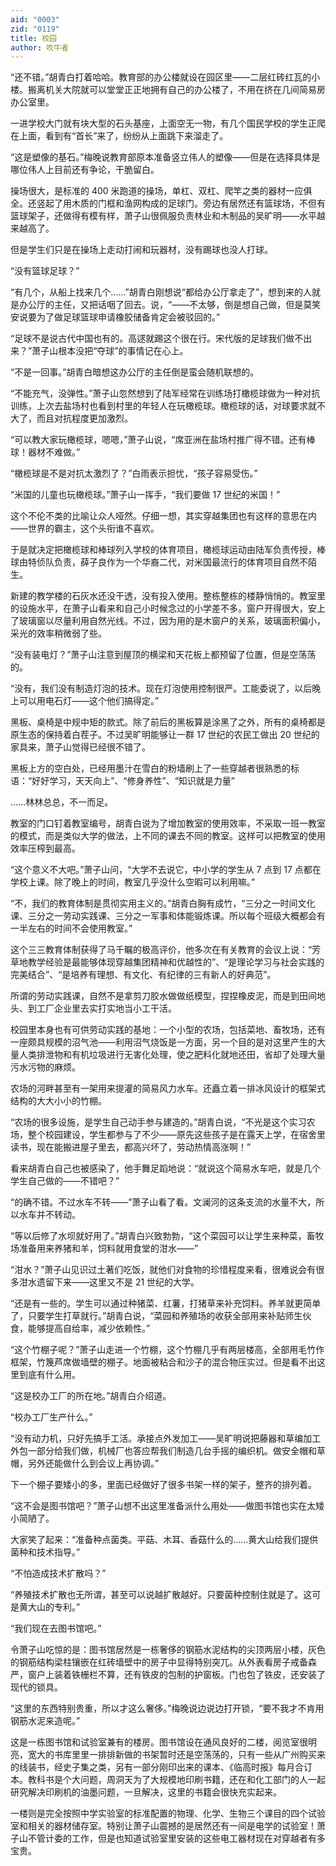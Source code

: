 ```yaml
---
aid: "0003"
zid: "0119"
title: 校园
author: 吹牛者
---
```


“还不错。”胡青白打着哈哈。教育部的办公楼就设在园区里——二层红砖红瓦的小楼。搬离机关大院就可以堂堂正正地拥有自己的办公楼了，不用在挤在几间简易房办公室里。

一进学校大门就有块大型的石头基座，上面空无一物，有几个国民学校的学生正爬在上面，看到有“首长”来了，纷纷从上面跳下来溜走了。

“这是塑像的基石。”梅晚说教育部原本准备竖立伟人的塑像——但是在选择具体是哪位伟人上目前还有争论，干脆留白。

操场很大，是标准的 400 米跑道的操场，单杠、双杠、爬竿之类的器材一应俱全。还竖起了用木质的门框和渔网构成的足球门。旁边有居然还有篮球场，不但有篮球架子，还做得有模有样，萧子山很佩服负责林业和木制品的吴旷明——水平越来越高了。

但是学生们只是在操场上走动打闹和玩器材，没有踢球也没人打球。

“没有篮球足球？”

“有几个，从船上找来几个……”胡青白刚想说“都给办公厅拿走了”，想到来的人就是办公厅的主任，又把话咽了回去。说，“——不太够，倒是想自己做，但是莫笑安说要为了做足球篮球申请橡胶储备肯定会被驳回的。”

“足球不是说古代中国也有的。高逑就踢这个很在行。宋代版的足球我们做不出来？”萧子山根本没把“夺球”的事情记在心上。

“不是一回事。”胡青白暗想这办公厅的主任倒是蛮会随机联想的。

“不能充气，没弹性。”萧子山忽然想到了陆军经常在训练场打橄榄球做为一种对抗训练，上次去盐场村也看到村里的年轻人在玩橄榄球。橄榄球的话，对球要求就不大了，而且对抗程度更加激烈。

“可以教大家玩橄榄球，嗯嗯，”萧子山说，“席亚洲在盐场村推广得不错。还有棒球！器材不难做。”

“橄榄球是不是对抗太激烈了？”白雨表示担忧，“孩子容易受伤。”

“米国的儿童也玩橄榄球。”萧子山一挥手，“我们要做 17 世纪的米国！”

这个不伦不类的比喻让众人哑然。仔细一想，其实穿越集团也有这样的意思在内——世界的霸主，这个头衔谁不喜欢。

于是就决定把橄榄球和棒球列入学校的体育项目，橄榄球运动由陆军负责传授，棒球由特侦队负责，薛子良作为一个华裔二代，对米国最流行的体育项目自然不陌生。

新建的教学楼的石灰水还没干透，没有投入使用。整栋整栋的楼静悄悄的。教室里的设施水平，在萧子山看来和自己小时候念过的小学差不多。窗户开得很大，安上了玻璃窗以尽量利用自然光线。不过，因为用的是木窗户的关系，玻璃面积偏小，采光的效率稍微弱了些。

“没有装电灯？”萧子山注意到屋顶的横梁和天花板上都预留了位置，但是空荡荡的。

“没有，我们没有制造灯泡的技术。现在灯泡使用控制很严。工能委说了，以后晚上可以用电石灯——这个他们搞得定。”

黑板、桌椅是中规中矩的款式。除了前后的黑板算是涂黑了之外，所有的桌椅都是原生态的保持着白茬子。不过吴旷明能够让一群 17 世纪的农民工做出 20 世纪的家具来，萧子山觉得已经很不错了。

黑板上方的空白处，已经用墨汁在雪白的粉墙刷上了一些穿越者很熟悉的标语：“好好学习，天天向上”、“修身养性”、“知识就是力量”

……林林总总，不一而足。

教室的门口钉着教室编号，胡青白说为了增加教室的使用效率，不采取一班一教室的模式，而是类似大学的做法，上不同的课去不同的教室。这样可以把教室的使用效率压榨到最高。

“这个意义不大吧。”萧子山问，“大学不去说它，中小学的学生从 7 点到 17 点都在学校上课。除了晚上的时间，教室几乎没什么空暇可以利用嘛。”

“不，我们的教育体制是贯彻实用主义的。”胡青白胸有成竹，“三分之一时间文化课、三分之一劳动实践课、三分之一军事和体能锻炼课。所以每个班级大概都会有一半左右的时间不会使用教室。”

这个三三教育体制获得了马千瞩的极高评价，他多次在有关教育的会议上说：“芳草地教学经验是最能够体现穿越集团精神和优越性的”、“是理论学习与社会实践的完美结合”、“是培养有理想、有文化、有纪律的三有新人的好典范”。

所谓的劳动实践课，自然不是拿剪刀胶水做做纸模型，捏捏橡皮泥，而是到田间地头、到工厂企业里去实打实地当小工干活。

校园里本身也有可供劳动实践的基地：一个小型的农场，包括菜地、畜牧场，还有一座颇具规模的沼气池——利用沼气烧饭是一方面，另一个目的是对这里产生的大量人类排泄物和有机垃圾进行无害化处理，使之肥料化就地还田，省却了处理大量污水污物的麻烦。

农场的河畔甚至有一架用来提灌的简易风力水车。还矗立着一排冰风设计的框架式结构的大大小小的竹棚。

“农场的很多设施，是学生自己动手参与建造的。”胡青白说，“不光是这个实习农场，整个校园建设，学生都参与了不少——原先这些孩子是在露天上学，在宿舍里读书，现在能搬进屋子里去，都高兴坏了，劳动热情高涨啊！”

看来胡青白自己也被感染了，他手舞足蹈地说：“就说这个简易水车吧，就是几个学生自己做的——不错吧？”

“的确不错。不过水车不转——”萧子山看了看。文澜河的这条支流的水量不大，所以水车并不转动。

“等以后修了水坝就好用了。”胡青白兴致勃勃，“这个菜园可以让学生来种菜，畜牧场准备用来养猪和羊，饲料就用食堂的泔水——”

“泔水？”萧子山见识过土著们吃饭，就他们对食物的珍惜程度来看，很难说会有很多泔水遗留下来——这里又不是 21 世纪的大学。

“还是有一些的。学生可以通过种猪菜、红薯，打猪草来补充饲料。养羊就更简单了，只要学生打草就行。”胡青白说，“菜园和养殖场的收获全部用来补贴师生伙食，能够提高自给率，减少依赖性。”

“这个竹棚子呢？”萧子山走进一个竹棚，这个竹棚几乎有两层楼高，全部用毛竹作框架，竹篾芦席做墙壁的棚子。地面被粘合和沙子的混合物压实过。但是看不出这里到底有什么用。

“这是校办工厂的所在地。”胡青白介绍道。

“校办工厂生产什么。”

“没有动力机，只好先搞手工活。承接点外发加工——吴旷明说把藤器和草编加工外包一部分给我们做，机械厂也答应帮我们制造几台手摇的编织机。做安全帽和草帽，另外还能做什么到会议上再协调。”

下一个棚子要矮小的多，里面已经做好了很多书架一样的架子，整齐的排列着。

“这不会是图书馆吧？”萧子山想不出这里准备派什么用处——做图书馆也实在太矮小简陋了。

大家笑了起来：“准备种点菌类。平菇、木耳、香菇什么的……黄大山给我们提供菌种和技术指导。”

“不怕造成技术扩散吗？”

“养殖技术扩散也无所谓，甚至可以说越扩散越好。只要菌种控制住就是了。这可是黄大山的专利。”

“我们现在去图书馆吧。”

令萧子山吃惊的是：图书馆居然是一栋奢侈的钢筋水泥结构的尖顶两层小楼，灰色的钢筋结构梁柱镶嵌在红砖墙壁中的房子中显得特别突兀。从外表看房子戒备森严，窗户上装着铁栅栏不算，还有铁皮的包制的护窗板。门也包了铁皮，还安装了现代的锁具。

“这里的东西特别贵重，所以才这么奢侈。”梅晚说边说边打开锁，“要不我才不肯用钢筋水泥来造呢。”

这是一栋图书馆和试验室兼有的楼房。图书馆设在通风良好的二楼，阅览室很明亮，宽大的书库里里一排排新做的书架暂时还是空荡荡的，只有一些从广州购买来的线装书，经史子集之类，另有一部分刚印出来的课本、《临高时报》每月合订本。教科书是个大问题，周洞天为了大规模地印刷书籍，还在和化工部门的人一起研究解决印刷机的油墨问题，一旦解决，这里的书籍会很快充实起来。

一楼则是完全按照中学实验室的标准配置的物理、化学、生物三个课目的四个试验室和相关的器材储存室。特别让萧子山震撼的是居然还有一间是电学的试验室！萧子山不管计委的工作，但是也知道试验室里安装的这些电工器材现在对穿越者有多宝贵。
